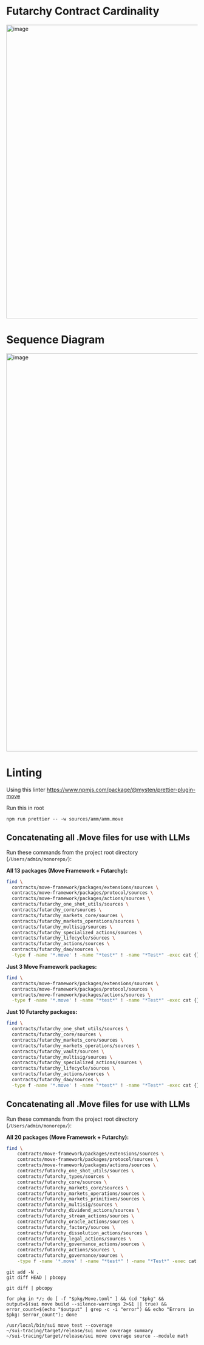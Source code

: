 # Futarchy Contract Cardinality

<img width="773" alt="image" src="https://github.com/user-attachments/assets/099f2353-a3d0-40f5-a850-c2eb3c7717e4" />


# Sequence Diagram

<img width="1048" alt="image" src="https://github.com/user-attachments/assets/707f7a38-9fce-4a98-a6af-1edd4621cd39" />


# Linting

Using this linter https://www.npmjs.com/package/@mysten/prettier-plugin-move

Run this in root
```
npm run prettier -- -w sources/amm/amm.move  
```

## Concatenating all .Move files for use with LLMs

Run these commands from the project root directory (`/Users/admin/monorepo/`):

**All 13 packages (Move Framework + Futarchy):**
```bash
find \
  contracts/move-framework/packages/extensions/sources \
  contracts/move-framework/packages/protocol/sources \
  contracts/move-framework/packages/actions/sources \
  contracts/futarchy_one_shot_utils/sources \
  contracts/futarchy_core/sources \
  contracts/futarchy_markets_core/sources \
  contracts/futarchy_markets_operations/sources \
  contracts/futarchy_multisig/sources \
  contracts/futarchy_specialized_actions/sources \
  contracts/futarchy_lifecycle/sources \
  contracts/futarchy_actions/sources \
  contracts/futarchy_dao/sources \
  -type f -name '*.move' ! -name "*test*" ! -name "*Test*" -exec cat {} + > all_13_packages.txt
```

**Just 3 Move Framework packages:**
```bash
find \
  contracts/move-framework/packages/extensions/sources \
  contracts/move-framework/packages/protocol/sources \
  contracts/move-framework/packages/actions/sources \
  -type f -name '*.move' ! -name "*test*" ! -name "*Test*" -exec cat {} + > move_framework_only.txt
```

**Just 10 Futarchy packages:**
```bash
find \
  contracts/futarchy_one_shot_utils/sources \
  contracts/futarchy_core/sources \
  contracts/futarchy_markets_core/sources \
  contracts/futarchy_markets_operations/sources \
  contracts/futarchy_vault/sources \
  contracts/futarchy_multisig/sources \
  contracts/futarchy_specialized_actions/sources \
  contracts/futarchy_lifecycle/sources \
  contracts/futarchy_actions/sources \
  contracts/futarchy_dao/sources \
  -type f -name '*.move' ! -name "*test*" ! -name "*Test*" -exec cat {} + > futarchy_10_packages.txt
```

## Concatenating all .Move files for use with LLMs

Run these commands from the project root directory (`/Users/admin/monorepo/`):

**All 20 packages (Move Framework + Futarchy):**
```bash
find \
    contracts/move-framework/packages/extensions/sources \
    contracts/move-framework/packages/protocol/sources \
    contracts/move-framework/packages/actions/sources \
    contracts/futarchy_one_shot_utils/sources \
    contracts/futarchy_types/sources \
    contracts/futarchy_core/sources \
    contracts/futarchy_markets_core/sources \
    contracts/futarchy_markets_operations/sources \
    contracts/futarchy_markets_primitives/sources \
    contracts/futarchy_multisig/sources \
    contracts/futarchy_dividend_actions/sources \
    contracts/futarchy_stream_actions/sources \
    contracts/futarchy_oracle_actions/sources \
    contracts/futarchy_factory/sources \
    contracts/futarchy_dissolution_actions/sources \
    contracts/futarchy_legal_actions/sources \
    contracts/futarchy_governance_actions/sources \
    contracts/futarchy_actions/sources \
    contracts/futarchy_governance/sources \
    -type f -name '*.move' ! -name "*test*" ! -name "*Test*" -exec cat {} + > all_19_packages.txt
```


```
git add -N .
git diff HEAD | pbcopy
```


```
git diff | pbcopy
```


```
for pkg in */; do [ -f "$pkg/Move.toml" ] && (cd "$pkg" && output=$(sui move build --silence-warnings 2>&1 || true) && error_count=$(echo "$output" | grep -c -i "error") && echo "Errors in $pkg: $error_count"); done
```

``` tracing
/usr/local/bin/sui move test --coverage
~/sui-tracing/target/release/sui move coverage summary
~/sui-tracing/target/release/sui move coverage source --module math 
 ```